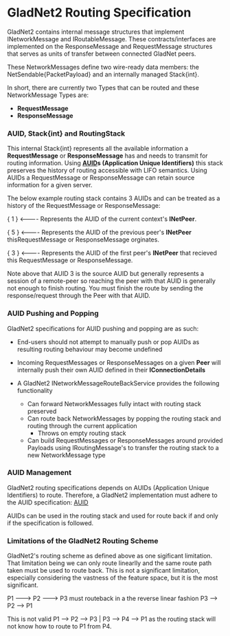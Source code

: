# GladNet2 Routing Specification

GladNet2 contains internal message structures that implement INetworkMessage and IRoutableMessage. These contracts/interfaces are implemented on the ResponseMessage and RequestMessage structures that serves as units of transfer between connected GladNet peers.

These NetworkMessages define two wire-ready data members: the NetSendable{PacketPayload} and an internally managed Stack{int}.

In short, there are currently two Types that can be routed and these NetworkMessage Types are:
 * **RequestMessage**
 * **ResponseMessage**

### AUID, Stack{int} and RoutingStack

This internal Stack{int} represents all the available information a **RequestMessage** or **ResponseMessage** has and needs to transmit for routing information. Using **[AUID](https://github.com/HelloKitty/GladNet2.Specifications/blob/master/Routing/AUIDSpecification.md)s (Application Unique Identifiers)** this stack preserves the history of routing accessible with LIFO semantics. Using AUIDs a RequestMessage or ResponseMessage can retain source information for a given server.

The below example routing stack contains 3 AUIDs and can be treated as a history of the RequestMessage or ResponseMessage:

{  1  } <---- Represents the AUID of the current context's **INetPeer**.

   
{  5  } <---- Represents the AUID of the previous peer's **INetPeer** thisRequestMessage or ResponseMessage orginates.

   
{  3  } <---- Represents the AUID of the first peer's **INetPeer** that recieved this RequestMessage or ResponseMessage.

Note above that AUID 3 is the source AUID but generally represents a session of a remote-peer so reaching the peer with that AUID is generally not enough to finish routing. You must finish the route by sending the response/request through the Peer with that AUID.

### AUID Pushing and Popping

GladNet2 specifications for AUID pushing and popping are as such:

* End-users should not attempt to manually push or pop AUIDs as resulting routing behaviour may become undefined

* Incoming RequestMessages or ResponseMessages on a given **Peer** will internally push their own AUID defined in their **IConnectionDetails**

* A GladNet2 INetworkMessageRouteBackService provides the following functionality
  * Can forward NetworkMessages fully intact with routing stack preserved
  * Can route back NetworkMessages by popping the routing stack and routing through the current application
    * Throws on empty routing stack
  * Can build RequestMessages or ResponseMessages around provided Payloads using IRoutingMessage's to transfer the routing stack to a new NetworkMessage type
  
### AUID Management

GladNet2 routing specifications depends on AUIDs (Application Unique Identifiers) to route. Therefore, a GladNet2 implementation must adhere to the AUID specification: [AUID](https://github.com/HelloKitty/GladNet2.Specifications/blob/master/Routing/AUIDSpecification.md)

AUIDs can be used in the routing stack and used for route back if and only if the specification is followed.

### Limitations of the GladNet2 Routing Scheme

GladNet2's routing scheme as defined above as one sigificant limitation. That limitation being we can only route linearlly and the same route path taken must be used to route back. This is not a significant limitation, especially considering the vastness of the feature space, but it is the most significant.

P1 --->  P2 --->  P3 must routeback in a the reverse linear fashion P3 -->  P2 -->  P1

This is not valid P1 --> P2 --> P3 | P3 --> P4 --> P1 as the routing stack will not know how to route to P1 from P4.

